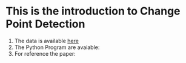 # This is the introduction to Change Point Detection
1. The data is available [here](ChangePointDetection/SNP500INDEX.csv)
2. The Python Program are avaiable:
3. For reference the paper:
